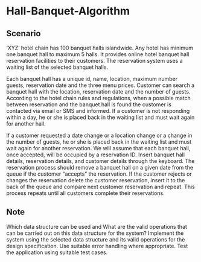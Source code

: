 # Hall-Banquet-Algorithm
## Scenario


‘XYZ’ hotel chain has 100 banquet halls islandwide. Any hotel has minimum one banquet hall to maximum 5 halls. It provides online hotel banquet hall reservation facilities to their customers. The reservation system uses a waiting list of the selected banquet halls.

Each banquet hall has a unique id, name, location, maximum number guests, reservation date and the three menu prices. Customer can search a banquet hall with the location, reservation date and the number of guests. According to the hotel chain rules and regulations, when a possible match between reservation and the banquet hall is found the customer is contacted via email or SMS and informed. If a customer is not responding within a day, he or she is placed back in the waiting list and must wait again for another hall.

If a customer requested a date change or a location change or a change in the number of guests, he or she is placed back in the waiting list and must wait again for another reservation. We will assume that each banquet hall, once accepted, will be occupied by a reservation ID. Insert banquet hall details, reservation details, and customer details through the keyboard. The reservation process should remove a banquet hall on a given date from the queue if the customer “accepts” the reservation. If the customer rejects or changes the reservation delete the customer reservation, insert it to the back of the queue and compare next customer reservation and repeat. This process repeats until all customers complete their reservations.

## Note
Which data structure can be used and What are the valid operations that can be carried out on this data structure for the system? Implement the system using the selected data structure and its valid operations for the design specification. Use suitable error handling where appropriate. Test the application using suitable test cases.

